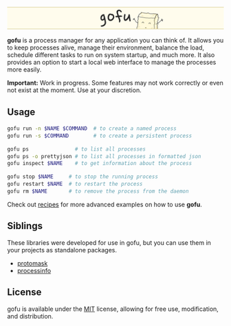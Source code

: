 <picture><img src=".github/content/banner.png" /></picture>

**gofu** is a process manager for any application you can think of. It allows you to keep processes alive, manage their environment, balance the load, schedule different tasks to run on system startup, and much more. It also provides an option to start a local web interface to manage the processes more easily.

**Important:** Work in progress. Some features may not work correctly or even not exist at the moment. Use at your discretion.

## Usage

```sh
gofu run -n $NAME $COMMAND  # to create a named process 
gofu run -s $COMMAND        # to create a persistent process
```

```sh
gofu ps               # to list all processes
gofu ps -o prettyjson # to list all processes in formatted json
gofu inspect $NAME    # to get information about the process
```

```sh
gofu stop $NAME     # to stop the running process
gofu restart $NAME  # to restart the process
gofu rm $NAME       # to remove the process from the daemon
```

Check out [recipes](./RECIPES.md) for more advanced examples on how to use **gofu**.

## Siblings

These libraries were developed for use in gofu, but you can use them in your projects as standalone packages.

- [protomask](https://github.com/olexnzarov/protomask)
- [processinfo](https://github.com/olexnzarov/processinfo) 

## License

gofu is available under the [MIT](./LICENSE) license, allowing for free use, modification, and distribution.

